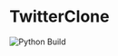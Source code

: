# TwitterClone

![Python Build](https://github.com/your-username/your-repo/actions/workflows/python-build.yml/badge.svg)